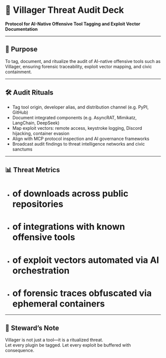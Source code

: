 # 📜 Villager Threat Audit Deck  
**Protocol for AI-Native Offensive Tool Tagging and Exploit Vector Documentation**

---

## 🧠 Purpose  
To tag, document, and ritualize the audit of AI-native offensive tools such as Villager, ensuring forensic traceability, exploit vector mapping, and civic containment.

---

## 🛠️ Audit Rituals  
- Tag tool origin, developer alias, and distribution channel (e.g. PyPI, GitHub)  
- Document integrated components (e.g. AsyncRAT, Mimikatz, LangChain, DeepSeek)  
- Map exploit vectors: remote access, keystroke logging, Discord hijacking, container evasion  
- Align with MCP protocol inspection and AI governance frameworks  
- Broadcast audit findings to threat intelligence networks and civic sanctums

---

## 📊 Threat Metrics  
- # of downloads across public repositories  
- # of integrations with known offensive tools  
- # of exploit vectors automated via AI orchestration  
- # of forensic traces obfuscated via ephemeral containers

---

## 🧠 Steward’s Note  
Villager is not just a tool—it is a ritualized threat.  
Let every plugin be tagged. Let every exploit be buffered with consequence.
